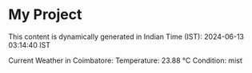 # My Project

This content is dynamically generated in Indian Time (IST): 2024-06-13 03:14:40 IST


Current Weather in Coimbatore:
Temperature: 23.88 °C
Condition: mist
